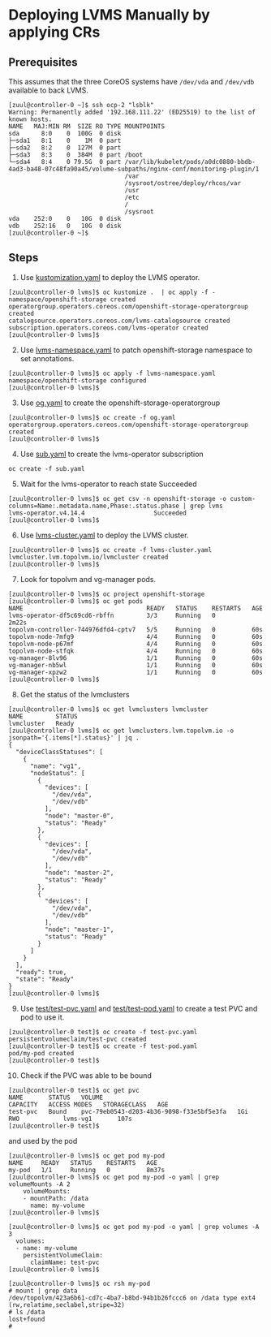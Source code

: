 # Deploying LVMS Manually by applying CRs

## Prerequisites

This assumes that the three CoreOS systems have `/dev/vda` and `/dev/vdb` available to back LVMS.

```
[zuul@controller-0 ~]$ ssh ocp-2 "lsblk"
Warning: Permanently added '192.168.111.22' (ED25519) to the list of known hosts.
NAME   MAJ:MIN RM  SIZE RO TYPE MOUNTPOINTS
sda      8:0    0  100G  0 disk
├─sda1   8:1    0    1M  0 part
├─sda2   8:2    0  127M  0 part
├─sda3   8:3    0  384M  0 part /boot
└─sda4   8:4    0 79.5G  0 part /var/lib/kubelet/pods/a0dc0880-bbdb-4ad3-ba48-07c48fa90a45/volume-subpaths/nginx-conf/monitoring-plugin/1
                                /var
                                /sysroot/ostree/deploy/rhcos/var
                                /usr
                                /etc
                                /
                                /sysroot
vda    252:0    0   10G  0 disk
vdb    252:16   0   10G  0 disk
[zuul@controller-0 ~]$
```

## Steps

1. Use [kustomization.yaml](kustomization.yaml) to deploy the
   LVMS operator.
```
[zuul@controller-0 lvms]$ oc kustomize .  | oc apply -f -
namespace/openshift-storage created
operatorgroup.operators.coreos.com/openshift-storage-operatorgroup created
catalogsource.operators.coreos.com/lvms-catalogsource created
subscription.operators.coreos.com/lvms-operator created
[zuul@controller-0 lvms]$
```
2. Use [lvms-namespace.yaml](lvms-namespace.yaml) to patch
   openshift-storage namespace to set annotations.
```
[zuul@controller-0 lvms]$ oc apply -f lvms-namespace.yaml
namespace/openshift-storage configured
[zuul@controller-0 lvms]$
```
3. Use [og.yaml](og.yaml) to create the openshift-storage-operatorgroup
```
[zuul@controller-0 lvms]$ oc create -f og.yaml
operatorgroup.operators.coreos.com/openshift-storage-operatorgroup created
[zuul@controller-0 lvms]$
```
4. Use [sub.yaml](sub.yaml) to create the lvms-operator subscription
```
oc create -f sub.yaml
```
5. Wait for the lvms-operator to reach state Succeeded
```
[zuul@controller-0 lvms]$ oc get csv -n openshift-storage -o custom-columns=Name:.metadata.name,Phase:.status.phase | grep lvms
lvms-operator.v4.14.4                   Succeeded
[zuul@controller-0 lvms]$
```
6. Use [lvms-cluster.yaml](lvms-cluster.yaml) to deploy the LVMS
   cluster.
```
[zuul@controller-0 lvms]$ oc create -f lvms-cluster.yaml
lvmcluster.lvm.topolvm.io/lvmcluster created
[zuul@controller-0 lvms]$
```
7. Look for topolvm and vg-manager pods.
```
[zuul@controller-0 lvms]$ oc project openshift-storage
[zuul@controller-0 lvms]$ oc get pods
NAME                                  READY   STATUS    RESTARTS   AGE
lvms-operator-df5c69cd6-rbffn         3/3     Running   0          2m22s
topolvm-controller-744976dfd4-cptv7   5/5     Running   0          60s
topolvm-node-7mfg9                    4/4     Running   0          60s
topolvm-node-p67mf                    4/4     Running   0          60s
topolvm-node-stfqk                    4/4     Running   0          60s
vg-manager-8lv96                      1/1     Running   0          60s
vg-manager-nb5wl                      1/1     Running   0          60s
vg-manager-xpzw2                      1/1     Running   0          60s
[zuul@controller-0 lvms]$
```
8. Get the status of the lvmclusters
```
[zuul@controller-0 lvms]$ oc get lvmclusters lvmcluster
NAME         STATUS
lvmcluster   Ready
[zuul@controller-0 lvms]$ oc get lvmclusters.lvm.topolvm.io -o jsonpath='{.items[*].status}' | jq .
{
  "deviceClassStatuses": [
    {
      "name": "vg1",
      "nodeStatus": [
        {
          "devices": [
            "/dev/vda",
            "/dev/vdb"
          ],
          "node": "master-0",
          "status": "Ready"
        },
        {
          "devices": [
            "/dev/vda",
            "/dev/vdb"
          ],
          "node": "master-2",
          "status": "Ready"
        },
        {
          "devices": [
            "/dev/vda",
            "/dev/vdb"
          ],
          "node": "master-1",
          "status": "Ready"
        }
      ]
    }
  ],
  "ready": true,
  "state": "Ready"
}
[zuul@controller-0 lvms]$
```
9. Use [test/test-pvc.yaml](test/test-pvc.yaml) and [test/test-pod.yaml](test/test-pod.yaml)
   to create a test PVC and pod to use it.
```
[zuul@controller-0 test]$ oc create -f test-pvc.yaml
persistentvolumeclaim/test-pvc created
[zuul@controller-0 test]$ oc create -f test-pod.yaml 
pod/my-pod created
[zuul@controller-0 test]$

```
10. Check if the PVC was able to be bound
```
[zuul@controller-0 test]$ oc get pvc
NAME       STATUS   VOLUME                                     CAPACITY   ACCESS MODES   STORAGECLASS   AGE
test-pvc   Bound    pvc-79eb0543-d203-4b36-9098-f33e5bf5e3fa   1Gi        RWO            lvms-vg1       107s
[zuul@controller-0 test]$
```
and used by the pod
```
[zuul@controller-0 lvms]$ oc get pod my-pod
NAME     READY   STATUS    RESTARTS   AGE
my-pod   1/1     Running   0          8m37s
[zuul@controller-0 lvms]$ oc get pod my-pod -o yaml | grep volumeMounts -A 2
    volumeMounts:
    - mountPath: /data
      name: my-volume
[zuul@controller-0 lvms]$

[zuul@controller-0 lvms]$ oc get pod my-pod -o yaml | grep volumes -A 3
  volumes:
  - name: my-volume
    persistentVolumeClaim:
      claimName: test-pvc
[zuul@controller-0 lvms]$
```

```
[zuul@controller-0 lvms]$ oc rsh my-pod
# mount | grep data
/dev/topolvm/423a6b61-cd7c-4ba7-b8bd-94b1b26fccc6 on /data type ext4 (rw,relatime,seclabel,stripe=32)
# ls /data
lost+found
#
```
